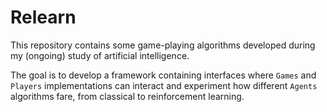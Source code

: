 # Relearn

This repository contains some game-playing algorithms developed during my (ongoing) study of
artificial intelligence.

The goal is to develop a framework containing interfaces where `Games` and `Players` implementations
can interact and experiment how different `Agents` algorithms fare, from classical to reinforcement
learning.
